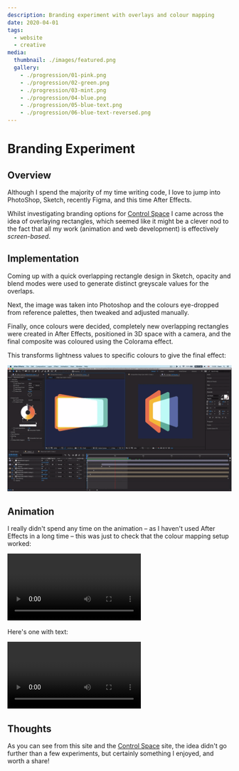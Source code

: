 ```yaml
---
description: Branding experiment with overlays and colour mapping
date: 2020-04-01
tags:
  - website
  - creative
media:
  thumbnail: ./images/featured.png
  gallery:
    - ./progression/01-pink.png
    - ./progression/02-green.png
    - ./progression/03-mint.png
    - ./progression/04-blue.png
    - ./progression/05-blue-text.png
    - ./progression/06-blue-text-reversed.png
---
```


# Branding Experiment

## Overview

Although I spend the majority of my time writing code, I love to jump into PhotoShop, Sketch, recently Figma, and this time After Effects.

Whilst investigating branding options for [Control Space](../../../products/control-space) I came across the idea of overlaying rectangles, which seemed like it might be a clever nod to the fact that all my work (animation and web development) is effectively *screen-based*.

## Implementation

Coming up with a quick overlapping rectangle design in Sketch, opacity and blend modes were used to generate distinct greyscale values for the overlaps.

Next, the image was taken into Photoshop and the colours eye-dropped from reference palettes, then tweaked and adjusted manually.

Finally, once colours were decided, completely new overlapping rectangles were created in After Effects, positioned in 3D space with a camera, and the final composite was coloured using the Colorama effect.

This transforms lightness values to specific colours to give the final effect:

![after effects](./animation/after-effects.png)

## Animation

I really didn't spend any time on the animation – as I haven't used After Effects in a long time – this was just to check that the colour mapping setup worked:

<video class="medium" controls>
  <source src="./animation/simple.mp4" type="video/mp4">
</video>

Here's one with text:

<video class="medium" controls>
  <source src="./animation/text.mp4" type="video/mp4">
</video>


## Thoughts

As you can see from this site and the [Control Space](https://controlspace.app) site, the idea didn't go further than a few experiments, but certainly something I enjoyed, and worth a share!

